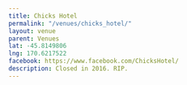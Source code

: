 ```yaml
---
title: Chicks Hotel
permalink: "/venues/chicks_hotel/"
layout: venue
parent: Venues
lat: -45.8149806
lng: 170.6217522
facebook: https://www.facebook.com/ChicksHotel/
description: Closed in 2016. RIP.
---
```



